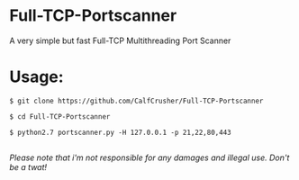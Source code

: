 # Full-TCP-Portscanner
A very simple but fast Full-TCP Multithreading Port Scanner

# Usage:
`$ git clone https://github.com/CalfCrusher/Full-TCP-Portscanner`

`$ cd Full-TCP-Portscanner`

`$ python2.7 portscanner.py -H 127.0.0.1 -p 21,22,80,443`
##

*Please note that i'm not responsible for any damages and illegal use. Don't be a twat!*
